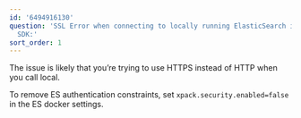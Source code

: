 ```yaml
---
id: '6494916130'
question: 'SSL Error when connecting to locally running ElasticSearch instance via
  SDK:'
sort_order: 1
---
```


The issue is likely that you’re trying to use HTTPS instead of HTTP when you call local.

To remove ES authentication constraints, set `xpack.security.enabled=false` in the ES docker settings.